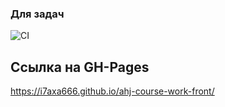 ### Для задач
![CI](https://github.com/I7axa666/ahj-course-work-front/actions/workflows/web.yml/badge.svg)

## Ссылка на GH-Pages
https://i7axa666.github.io/ahj-course-work-front/
